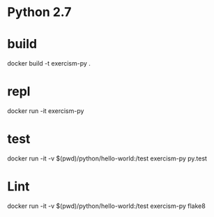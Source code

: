 # Python 2.7

# build

docker build -t exercism-py .

# repl

docker run -it exercism-py

# test

docker run -it -v $(pwd)/python/hello-world:/test exercism-py py.test

# Lint

docker run -it -v $(pwd)/python/hello-world:/test exercism-py flake8
